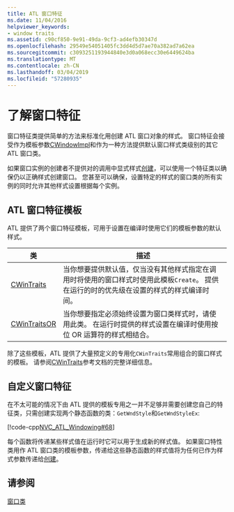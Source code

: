 ```yaml
---
title: ATL 窗口特征
ms.date: 11/04/2016
helpviewer_keywords:
- window traits
ms.assetid: c90cf850-9e91-49da-9cf3-ad4efb30347d
ms.openlocfilehash: 29549e54051405fc3dd4d5d7ae70a382ad7a62ea
ms.sourcegitcommit: c3093251193944840e3d0a068ecc30e6449624ba
ms.translationtype: MT
ms.contentlocale: zh-CN
ms.lasthandoff: 03/04/2019
ms.locfileid: "57280935"
---
```

# <a name="understanding-window-traits"></a>了解窗口特征

窗口特征类提供简单的方法来标准化用创建 ATL 窗口对象的样式。 窗口特征会接受作为模板参数[CWindowImpl](../atl/reference/cwindowimpl-class.md)和作为一种方法提供默认窗口样式类级别的其它 ATL 窗口类。

如果窗口实例的创建者不提供对的调用中显式样式[创建](../atl/reference/cwindowimpl-class.md#create)，可以使用一个特征类以确保仍以正确样式创建窗口。 您甚至可以确保，设置特定的样式的窗口类的所有实例的同时允许其他样式设置根据每个实例。

## <a name="atl-window-traits-templates"></a>ATL 窗口特征模板

ATL 提供了两个窗口特征模板，可用于设置在编译时使用它们的模板参数的默认样式。

|类|描述|
|-----------|-----------------|
|[CWinTraits](../atl/reference/cwintraits-class.md)|当你想要提供默认值，仅当没有其他样式指定在调用时将使用的窗口样式时使用此模板`Create`。 提供在运行的时的优先级在设置的样式的样式编译时间。|
|[CWinTraitsOR](../atl/reference/cwintraitsor-class.md)|当你想要指定必须始终设置为窗口类样式时，请使用此类。 在运行时提供的样式设置在编译时使用按位 OR 运算符的样式相结合。|

除了这些模板，ATL 提供了大量预定义的专用化`CWinTraits`常用组合的窗口样式的模板。 请参阅[CWinTraits](../atl/reference/cwintraits-class.md)参考文档的完整详细信息。

## <a name="custom-window-traits"></a>自定义窗口特征

在不太可能的情况下由 ATL 提供的模板专用之一并不足够并需要创建您自己的特征类，只需创建实现两个静态函数的类：`GetWndStyle`和`GetWndStyleEx`:

[!code-cpp[NVC_ATL_Windowing#68](../atl/codesnippet/cpp/understanding-window-traits_1.h)]

每个函数将传递某些样式值在运行时它可以用于生成新的样式值。 如果窗口特性类用作 ATL 窗口类的模板参数，传递给这些静态函数的样式值将为任何已作为样式参数传递给[创建](../atl/reference/cwindowimpl-class.md#create)。

## <a name="see-also"></a>请参阅

[窗口类](../atl/atl-window-classes.md)
